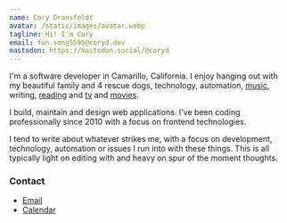 ```yaml
---
name: Cory Dransfeldt
avatar: /static/images/avatar.webp
tagline: Hi! I'm Cory
email: fun.song5595@coryd.dev
mastodon: https://mastodon.social/@coryd
---
```


I'm a software developer in Camarillo, California. I enjoy hanging out with my beautiful family and 4 rescue dogs, technology, automation, <a href="https://last.fm/user/cdme_" target="_blank" rel="noopener noreferrer">music</a>, writing, <a href="https://oku.club/user/cory" target="_blank" rel="noopener noreferrer">reading</a> and <a href="https://trakt.tv/users/cdransf" target="_blank" rel="noopener noreferrer">tv</a> and <a href="https://letterboxd.com/cdme" target="_blank" rel="noopener noreferrer">movies</a>.

I build, maintain and design web applications. I've been coding professionally since 2010 with a focus on frontend technologies.

I tend to write about whatever strikes me, with a focus on development, technology, automation or issues I run into with these things. This is all typically light on editing with and heavy on spur of the moment thoughts.

### Contact

-   [Email](mailto:fun.song5595@coryd.dev)
-   [Calendar](https://savvycal.com/coryd)
